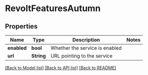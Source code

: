 # RevoltFeaturesAutumn

## Properties

Name | Type | Description | Notes
------------ | ------------- | ------------- | -------------
**enabled** | **bool** | Whether the service is enabled | 
**url** | **String** | URL pointing to the service | 

[[Back to Model list]](../README.md#documentation-for-models) [[Back to API list]](../README.md#documentation-for-api-endpoints) [[Back to README]](../README.md)


